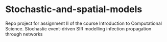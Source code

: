 # Stochastic-and-spatial-models
Repo project for assignment II of the course Introduction to Computational Science.
Stochastic event-driven SIR modelling infection propagation through networks
